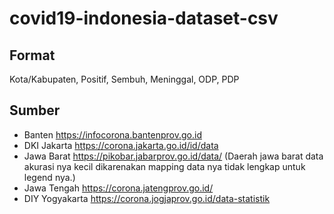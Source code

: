 # covid19-indonesia-dataset-csv

## Format
Kota/Kabupaten, Positif, Sembuh, Meninggal, ODP, PDP

## Sumber
- Banten https://infocorona.bantenprov.go.id
- DKI Jakarta https://corona.jakarta.go.id/id/data
- Jawa Barat https://pikobar.jabarprov.go.id/data/ (Daerah jawa barat data akurasi nya kecil dikarenakan mapping data nya tidak lengkap untuk legend nya.)
- Jawa Tengah https://corona.jatengprov.go.id/
- DIY Yogyakarta https://corona.jogjaprov.go.id/data-statistik
